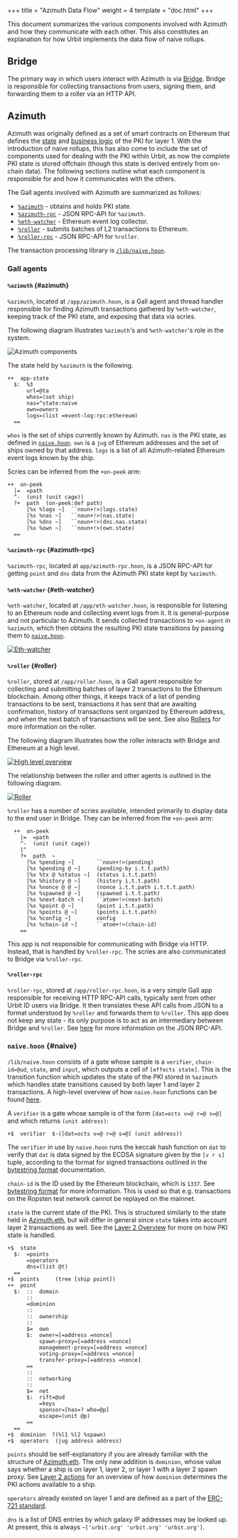 +++
title = "Azimuth Data Flow"
weight = 4
template = "doc.html"
+++

This document summarizes the various components involved with Azimuth and
how they communicate with each other. This also constitutes an explanation for
how Urbit implements the data flow of naive rollups.

## Bridge

The primary way in which users interact with Azimuth is via
[Bridge](https://bridge.urbit.org). Bridge is responsible for collecting
transactions from users, signing them, and forwarding them to a roller via an
HTTP API.

## Azimuth

Azimuth was originally defined as a set of smart contracts on Ethereum that
defines the [state](/docs/azimuth/azimuth-eth) and [business
logic](/docs/azimuth/ecliptic) of the PKI for layer 1. With the introduction of
naive rollups, this has also come to include the set of components used for
dealing with the PKI within Urbit, as now the complete PKI state is stored
offchain (though this state is derived entirely from on-chain data). The
following sections outline what each component is responsible for and how it
communicates with the others.

The Gall agents involved with Azimuth are summarized as follows:
 - [`%azimuth`](#azimuth) - obtains and holds PKI state.
 - [`%azimuth-rpc`](#azimuth-rpc) - JSON RPC-API for `%azimuth`.
 - [`%eth-watcher`](#eth-watcher) - Ethereum event log collector.
 - [`%roller`](#roller) - submits batches of L2 transactions to Ethereum.
 - [`%roller-rpc`](#roller-rpc) - JSON RPC-API for `%roller`.
 
The transaction processing library is [`/lib/naive.hoon`](#naive).
 
### Gall agents

#### `%azimuth` {#azimuth}

`%azimuth`, located at `/app/azimuth.hoon`, is a Gall agent and thread handler
responsible for finding Azimuth transactions gathered by `%eth-watcher`,
keeping track of the PKI state, and exposing that data via scries.

The following diagram illustrates `%azimuth`'s and `%eth-watcher`'s role in the system.

![Azimuth components](https://media.urbit.org/docs/layer2/l2-azimuth-azimuth.svg)

The state held by `%azimuth` is the following.

```hoon
++  app-state
  $:  %3
      url=@ta
      whos=(set ship)
      nas=^state:naive
      own=owners
      logs=(list =event-log:rpc:ethereum)
  ==
```

`whos` is the set of ships currently known by Azimuth. `nas` is the PKI state,
as defined in [`naive.hoon`](#naive). `own` is a `jug` of Ethereum addresses and
the set of ships owned by that address. `logs` is a list of all Azimuth-related
Ethereum event logs known by the ship.

Scries can be inferred from the `+on-peek` arm:

```hoon
++  on-peek
  |=  =path
  ^-  (unit (unit cage))
  ?+  path  (on-peek:def path)
      [%x %logs ~]  ``noun+!>(logs.state)
      [%x %nas ~]   ``noun+!>(nas.state)
      [%x %dns ~]   ``noun+!>(dns.nas.state)
      [%x %own ~]   ``noun+!>(own.state)
  ==
```

#### `%azimuth-rpc` {#azimuth-rpc}

`%azimuth-rpc`, located at `app/azimuth-rpc.hoon`, is a JSON RPC-API for getting
`point` and `dns` data from the Azimuth PKI state kept by `%azimuth`.

#### `%eth-watcher` {#eth-watcher}

`%eth-watcher`, located at `/app/eth-watcher.hoon`, is responsible for listening
to an Ethereum node and collecting event logs from it. It is general-purpose and
not particular to Azimuth. It sends collected transactions to `+on-agent` in
`%azimuth`, which then obtains the resulting PKI state transitions by passing them to
[`naive.hoon`](#naive).

[![Eth-watcher](https://media.urbit.org/docs/layer2/roller-agents.png)](https://media.urbit.org/docs/layer2/roller-agents.png)

#### `%roller` {#roller}

`%roller`, stored at `/app/roller.hoon`, is a Gall agent responsible for
collecting and submitting batches of layer 2 transactions to the Ethereum
blockchain.  Among other things, it keeps
track of a list of pending transactions to be sent, transactions it has sent
that are awaiting confirmation, history of transactions sent organized by
Ethereum address, and when the next batch of transactions will be sent. See also
[Rollers](/docs/azimuth/l2/roller) for more information on the roller.

The following diagram illustrates how the roller interacts with Bridge and
Ethereum at a high level.

[![High level overview](https://media.urbit.org/docs/layer2/l2-high.png)](https://media.urbit.org/docs/layer2/l2-high.png)

The relationship between the roller and other agents is outlined in the
following diagram.

[![Roller](https://media.urbit.org/docs/layer2/roller-agents.png)](https://media.urbit.org/docs/layer2/roller-agents.png)

`%roller` has a number of scries available, intended primarily to
display data to the end user in Bridge. They can be inferred from the `+on-peek`
arm:

```hoon
  ++  on-peek
    |=  =path
    ^-  (unit (unit cage))
    |^
    ?+  path  ~
      [%x %pending ~]       ``noun+!>(pending)
      [%x %pending @ ~]     (pending-by i.t.t.path)
      [%x %tx @ %status ~]  (status i.t.t.path)
      [%x %history @ ~]     (history i.t.t.path)
      [%x %nonce @ @ ~]     (nonce i.t.t.path i.t.t.t.path)
      [%x %spawned @ ~]     (spawned i.t.t.path)
      [%x %next-batch ~]    ``atom+!>(next-batch)
      [%x %point @ ~]       (point i.t.t.path)
      [%x %points @ ~]      (points i.t.t.path)
      [%x %config ~]        config
      [%x %chain-id ~]      ``atom+!>(chain-id)
    ==
```

This app is not responsible for communicating with Bridge via HTTP. Instead, that is
handled by `%roller-rpc`. The scries are also communicated to Bridge via
`%roller-rpc`.

#### `%roller-rpc`

`%roller-rpc`, stored at `/app/roller-rpc.hoon`, is a very simple Gall app responsible for receiving HTTP RPC-API
calls, typically sent from other Urbit ID users via Bridge. It then translates
these API calls from JSON to a format understood by `%roller` and
forwards them to `%roller`. This app
does not keep any state - its only purpose is to act as an intermediary between
Bridge and `%roller`. See [here](/docs/azimuth/l2/layer2-api) for more
information on the JSON RPC-API.

### `naive.hoon` {#naive}

`/lib/naive.hoon` consists of a gate whose sample is a `verifier`, `chain-id=@ud`,
`state`, and `input`, which outputs a cell of `[effects state]`. This is the
transition function which updates the state of the PKI stored in `%azimuth`
which handles state transitions caused by both layer 1 and layer 2 transactions.
A high-level overview of how `naive.hoon` functions can be found
[here](/docs/azimuth/l2/layer2#layer-2).

A `verifier` is a gate whose sample is of the form `[dat=octs v=@ r=@ s=@]` and
which returns `(unit address)`:

```hoon
+$  verifier  $-([dat=octs v=@ r=@ s=@] (unit address))
```

The `verifier` in use by `naive.hoon` runs the keccak hash function on `dat` to
verify that `dat` is data signed by the ECDSA signature given by the `[v r s]`
tuple, according to the format for signed transactions outlined in the
[bytestring format](/docs/azimuth/l2/bytestring) documentation.

`chain-id` is the ID used by the Ethereum blockchain, which is `1337`. See [bytestring
format](/docs/azimuth/l2/bytestring) for more information. This is used so that
e.g. transactions on the Ropsten test network cannot be replayed on the mainnet.

`state` is the current state of the PKI. This is structured similarly to the
state held in [Azimuth.eth](/docs/azimuth/azimuth-eth), but will differ in
general since `state` takes into account layer 2 transactions as well. See the
[Layer 2 Overview](/docs/azimuth/l2/layer2#state) for more on how PKI state is handled.

```hoon
+$  state
  $:  =points
      =operators
      dns=(list @t)
  ==
+$  points     (tree [ship point])
++  point
  $:  ::  domain
      ::
      =dominion
      ::
      ::  ownership
      ::
      $=  own
      $:  owner=[=address =nonce]
          spawn-proxy=[=address =nonce]
          management-proxy=[=address =nonce]
          voting-proxy=[=address =nonce]
          transfer-proxy=[=address =nonce]
      ==
      ::
      ::  networking
      ::
      $=  net
      $:  rift=@ud
          =keys
          sponsor=[has=? who=@p]
          escape=(unit @p)
      ==
  ==
+$  dominion  ?(%l1 %l2 %spawn)
+$  operators  (jug address address)
```

`points` should be self-explanatory if you are already familiar with the
structure of [Azimuth.eth](/docs/azimuth/azimuth-eth). The only new addition is
`dominion`, whose value says
whether a ship is on layer 1, layer 2, or layer 1 with a layer 2 spawn proxy.
See [Layer 2 actions](/docs/azimuth/l2/l2-actions) for an overview of how
`dominion` determines the PKI actions available to a ship.

`operators` already existed on layer 1 and are defined as a part of the [ERC-721
standard](https://eips.ethereum.org/EIPS/eip-721).

`dns` is a list of DNS entries by which galaxy IP addresses may be looked up. At
present, this is always `~['urbit.org' 'urbit.org' 'urbit.org']`.

